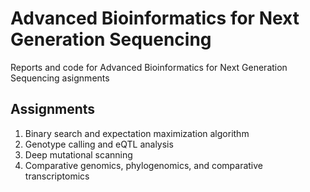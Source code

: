 # Advanced Bioinformatics for Next Generation Sequencing
Reports and code for Advanced Bioinformatics for Next Generation Sequencing asignments

## Assignments

1. Binary search and expectation maximization algorithm
2. Genotype calling and eQTL analysis
3. Deep mutational scanning
4. Comparative genomics, phylogenomics, and comparative transcriptomics


